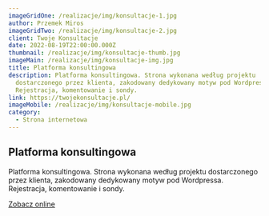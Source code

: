 ```yaml
---
imageGridOne: /realizacje/img/konsultacje-1.jpg
author: Przemek Miros
imageGridTwo: /realizacje/img/konsultacje-2.jpg
client: Twoje Konsultacje
date: 2022-08-19T22:00:00.000Z
thumbnail: /realizacje/img/konsultacje-thumb.jpg
imageMain: /realizacje/img/konsultacje-img.jpg
title: Platforma konsultingowa
description: Platforma konsultingowa. Strona wykonana według projektu
  dostarczonego przez klienta, zakodowany dedykowany motyw pod Wordpressa.
  Rejestracja, komentowanie i sondy.
link: https://twojekonsultacje.pl/
imageMobile: /realizacje/img/konsultacje-mobile.jpg
category:
  - Strona internetowa
---
```


## Platforma konsultingowa

Platforma konsultingowa. Strona wykonana według projektu dostarczonego przez klienta, zakodowany dedykowany motyw pod Wordpressa. Rejestracja, komentowanie i sondy.

<a href="https://twojekonsultacje.pl/" title="Zobacz online" target="_blank" class="button" rel="nofollow">Zobacz online</a>